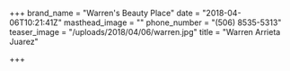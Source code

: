 +++
brand_name = "Warren's Beauty Place"
date = "2018-04-06T10:21:41Z"
masthead_image = ""
phone_number = "(506) 8535-5313"
teaser_image = "/uploads/2018/04/06/warren.jpg"
title = "Warren Arrieta Juarez"

+++
